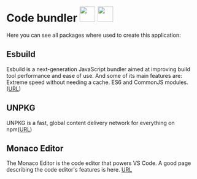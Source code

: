 # Code bundler <img src="https://user-images.githubusercontent.com/50246408/194068000-de013402-5cfe-4cb7-9570-ab8fc8f27c91.png" width='40px'> <img src="https://user-images.githubusercontent.com/50246408/194068039-5b353387-4e2d-4dbf-a55f-3199aba150a5.png" width='40px'>

Here you can see all packages where used to create this application:

## Esbuild
Esbuild is a next-generation JavaScript bundler aimed at improving build tool performance and ease of use. And some of its main features are: Extreme speed without needing a cache. ES6 and CommonJS modules. (<a href="https://esbuild.github.io/">URL</a>)

## UNPKG
UNPKG is a fast, global content delivery network for everything on npm(<a href="https://unpkg.com/">URL</a>)

## Monaco Editor
The Monaco Editor is the code editor that powers VS Code. A good page describing the code editor's features is here. <a href="https://microsoft.github.io/monaco-editor/">URL</a>
